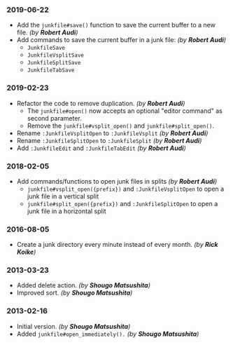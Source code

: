 ### 2019-06-22

- Add the `junkfile#save()` function to save the current buffer to a new file. _(by **Robert Audi**)_
- Add commands to save the current buffer in a junk file: _(by **Robert Audi**)_
  - `JunkfileSave`
  - `JunkfileVsplitSave`
  - `JunkfileSplitSave`
  - `JunkfileTabSave`

### 2019-02-23

- Refactor the code to remove duplication. _(by **Robert Audi**)_
  - The `junkfile#open()` now accepts an optional "editor command" as second parameter.
  - Remove the `junkfile#vsplit_open()` and `junkfile#split_open()`.
- Rename `:JunkfileVsplitOpen` to `:JunkfileVsplit` _(by **Robert Audi**)_
- Rename `:JunkfileSplitOpen` to `:JunkfileSplit` _(by **Robert Audi**)_
- Add `:JunkfileEdit` and `:JunkfileTabEdit` _(by **Robert Audi**)_

### 2018-02-05

- Add commands/functions to open junk files in splits _(by **Robert Audi**)_
  - `junkfile#vsplit_open({prefix})` and `:JunkfileVsplitOpen` to open a junk file in a vertical split
  - `junkfile#split_open({prefix})` and `:JunkfileSplitOpen` to open a junk file in a horizontal split

### 2016-08-05

- Create a junk directory every minute instead of every month. _(by **Rick Koike**)_

### 2013-03-23

- Added delete action. _(by **Shougo Matsushita**)_
- Improved sort. _(by **Shougo Matsushita**)_

### 2013-02-16

- Initial version. _(by **Shougo Matsushita**)_
- Added `junkfile#open_immediately().` _(by **Shougo Matsushita**)_
